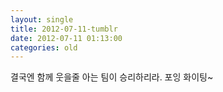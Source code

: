 ```yaml
---
layout: single
title: 2012-07-11-tumblr
date: 2012-07-11 01:13:00
categories: old
---
```

결국엔 함께 웃을줄 아는 팀이 승리하리라. 포잉 화이팅~

